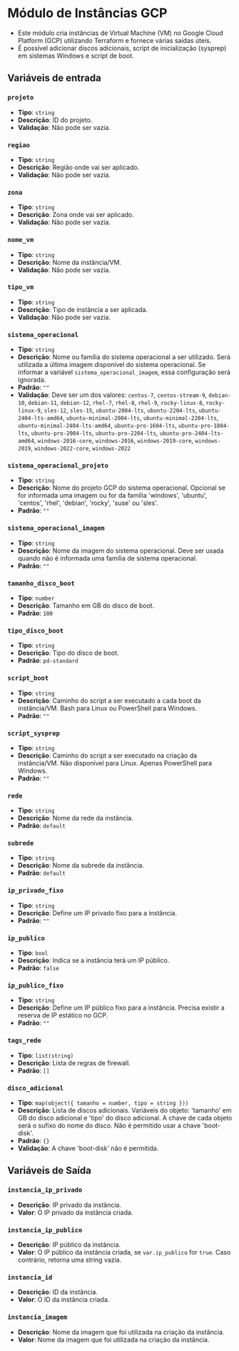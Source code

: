 # Módulo de Instâncias GCP

- Este módulo cria instâncias de Virtual Machine (VM) no Google Cloud Platform (GCP) utilizando Terraform e fornece várias saídas úteis.
- É possível adicionar discos adicionais, script de inicialização (sysprep) em sistemas Windows e script de boot.

## Variáveis de entrada

### `projeto`
- **Tipo**: `string`
- **Descrição**: ID do projeto.
- **Validação**: Não pode ser vazia.

### `regiao`
- **Tipo**: `string`
- **Descrição**: Região onde vai ser aplicado.
- **Validação**: Não pode ser vazia.

### `zona`
- **Tipo**: `string`
- **Descrição**: Zona onde vai ser aplicado.
- **Validação**: Não pode ser vazia.

### `nome_vm`
- **Tipo**: `string`
- **Descrição**: Nome da instância/VM.
- **Validação**: Não pode ser vazia.

### `tipo_vm`
- **Tipo**: `string`
- **Descrição**: Tipo de instância a ser aplicada.
- **Validação**: Não pode ser vazia.

### `sistema_operacional`
- **Tipo**: `string`
- **Descrição**: Nome ou família do sistema operacional a ser utilizado. Será utilizada a última imagem disponível do sistema operacional. Se informar a variável `sistema_operacional_imagem`, essa configuração será ignorada.
- **Padrão**: `""`
- **Validação**: Deve ser um dos valores: `centos-7`, `centos-stream-9`, `debian-10`, `debian-11`, `debian-12`, `rhel-7`, `rhel-8`, `rhel-9`, `rocky-linux-8`, `rocky-linux-9`, `sles-12`, `sles-15`, `ubuntu-2004-lts`, `ubuntu-2204-lts`, `ubuntu-2404-lts-amd64`, `ubuntu-minimal-2004-lts`, `ubuntu-minimal-2204-lts`, `ubuntu-minimal-2404-lts-amd64`, `ubuntu-pro-1604-lts`, `ubuntu-pro-1804-lts`, `ubuntu-pro-2004-lts`, `ubuntu-pro-2204-lts`, `ubuntu-pro-2404-lts-amd64`, `windows-2016-core`, `windows-2016`, `windows-2019-core`, `windows-2019`, `windows-2022-core`, `windows-2022`

### `sistema_operacional_projeto`
- **Tipo**: `string`
- **Descrição**: Nome do projeto GCP do sistema operacional. Opcional se for informada uma imagem ou for da família 'windows', 'ubuntu', 'centos', 'rhel', 'debian', 'rocky', 'suse' ou 'sles'.
- **Padrão**: `""`

### `sistema_operacional_imagem`
- **Tipo**: `string`
- **Descrição**: Nome da imagem do sistema operacional. Deve ser usada quando não é informada uma família de sistema operacional.
- **Padrão**: `""`

### `tamanho_disco_boot`
- **Tipo**: `number`
- **Descrição**: Tamanho em GB do disco de boot.
- **Padrão**: `100`

### `tipo_disco_boot`
- **Tipo**: `string`
- **Descrição**: Tipo do disco de boot.
- **Padrão**: `pd-standard`

### `script_boot`
- **Tipo**: `string`
- **Descrição**: Caminho do script a ser executado a cada boot da instância/VM. Bash para Linux ou PowerShell para Windows.
- **Padrão**: `""`

### `script_sysprep`
- **Tipo**: `string`
- **Descrição**: Caminho do script a ser executado na criação da instância/VM. Não disponível para Linux. Apenas PowerShell para Windows.
- **Padrão**: `""`

### `rede`
- **Tipo**: `string`
- **Descrição**: Nome da rede da instância.
- **Padrão**: `default`

### `subrede`
- **Tipo**: `string`
- **Descrição**: Nome da subrede da instância.
- **Padrão**: `default`

### `ip_privado_fixo`
- **Tipo**: `string`
- **Descrição**: Define um IP privado fixo para a instância.
- **Padrão**: `""`

### `ip_publico`
- **Tipo**: `bool`
- **Descrição**: Indica se a instância terá um IP público.
- **Padrão**: `false`

### `ip_publico_fixo`
- **Tipo**: `string`
- **Descrição**: Define um IP público fixo para a instância. Precisa existir a reserva de IP estático no GCP.
- **Padrão**: `""`

### `tags_rede`
- **Tipo**: `list(string)`
- **Descrição**: Lista de regras de firewall.
- **Padrão**: `[]`

### `disco_adicional`
- **Tipo**: `map(object({ tamanho = number, tipo = string }))`
- **Descrição**: Lista de discos adicionais. Variáveis do objeto: 'tamanho' em GB do disco adicional e 'tipo' do disco adicional. A chave de cada objeto será o sufixo do nome do disco. Não é permitido usar a chave 'boot-disk'.
- **Padrão**: `{}`
- **Validação**: A chave 'boot-disk' não é permitida.

## Variáveis de Saída

### `instancia_ip_privado`
- **Descrição**: IP privado da instância.
- **Valor**: O IP privado da instância criada.

### `instancia_ip_publico`
- **Descrição**: IP público da instância.
- **Valor**: O IP público da instância criada, se `var.ip_publico` for `true`. Caso contrário, retorna uma string vazia.

### `instancia_id`
- **Descrição**: ID da instância.
- **Valor**: O ID da instância criada.

### `instancia_imagem`
- **Descrição**: Nome da imagem que foi utilizada na criação da instância.
- **Valor**: Nome da imagem que foi utilizada na criação da instância.

